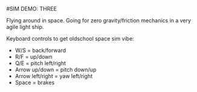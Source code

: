 #SIM DEMO: THREE

Flying around in space. Going for zero gravity/friction mechanics in a very agile light ship.

Keyboard controls to get oldschool space sim vibe:

- W/S = back/forward
- R/F = up/down
- Q/E = pitch left/right
- Arrow up/down = pitch down/up
- Arrow left/right = yaw left/right
- Space = brakes
